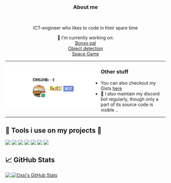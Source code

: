 

<div align='center'><h3>About me</h3> </div>  
  
  <br>
   <div align='center'> 
<p>ICT-engineer who likes to code in their spare time </p> 
 </div>  
 <div align='center'>   🔭 I’m currently working on:    </div> 
 <div align='center'><a href="https://github.com/ossi1801/BonxoExe"> Bonxo pal </a></div>
 <div align='center'>  <a href="https://github.com/ossi1801/C-Sharp-stuff">Object detection</a></div>
 <div align='center'>  <a href="https://ossi1801.github.io/SpaceShooter-To-JS/">Space Game</a></div>

---  
  
 <p>
  <img width="300" align='left' src="https://github.com/ossi1801/readme-images/blob/main/bot.png?raw=true">
</p>

 ### Other stuff
   - You can also checkout my Gists <a href="https://gist.github.com/ossi1801">here</a>
   - 🤖 I also maintain my discord bot regularly, though only a part of its source code is visible
   ..
---

 ## 📡 Tools i use on my projects 📡
![](https://img.shields.io/badge/OS-Linux-informational?style=flat&logo=linux&logoColor=white&color=2bbc8a)
![](https://img.shields.io/badge/OS-Windows-informational?style=flat&logo=windows&logoColor=white&color=2bbc8a)
![](https://img.shields.io/badge/Code-Python-informational?style=flat&logo=python&logoColor=white&color=2bbc8a)
![](https://img.shields.io/badge/Code-JavaScript-informational?style=flat&logo=javascript&logoColor=white&color=2bbc8a)
![](https://img.shields.io/badge/Code-Kotlin-informational?style=flat&logo=kotlin&logoColor=white&color=2bbc8a)
![](https://img.shields.io/badge/Code-Java-informational?style=flat&logo=java&logoColor=white&color=2bbc8a)
![](https://img.shields.io/badge/Code-Csharp-informational?style=flat&logo=csharp&logoColor=white&color=2bbc8a)


## &#x1f4c8; GitHub Stats
<a href="https://github.com/ossi1801/ossi1801">
<img align="center" src="https://github-readme-stats.vercel.app/api/top-langs/?username=ossi1801&layout=compact&title_color=ffffff&text_color=c9cacc&icon_color=2bbc8a&bg_color=1d1f21" />
 </a>
<a href="https://github.com/ossi1801/ossi1801">
<img align="center" src="https://github-readme-stats.vercel.app/api?username=ossi1801&show_icons=true&line_height=27&count_private=true&title_color=ffffff&text_color=c9cacc&icon_color=2bbc8a&bg_color=1d1f21" alt="Ossi's GitHub Stats" />
</a>
<!--
**ossi1801/ossi1801** is a ✨ _special_ ✨ repository because its `README.md` (this file) appears on your GitHub profile.

Here are some ideas to get you started:

-.
- 🌱 I’m currently learning ...
- 👯 I’m looking to collaborate on ...
- 🤔 I’m looking for help with ...
- 💬 Ask me about ...
- 📫 How to reach me: ...
- 😄 Pronouns: ...
- ⚡ Fun fact: ...
-->
